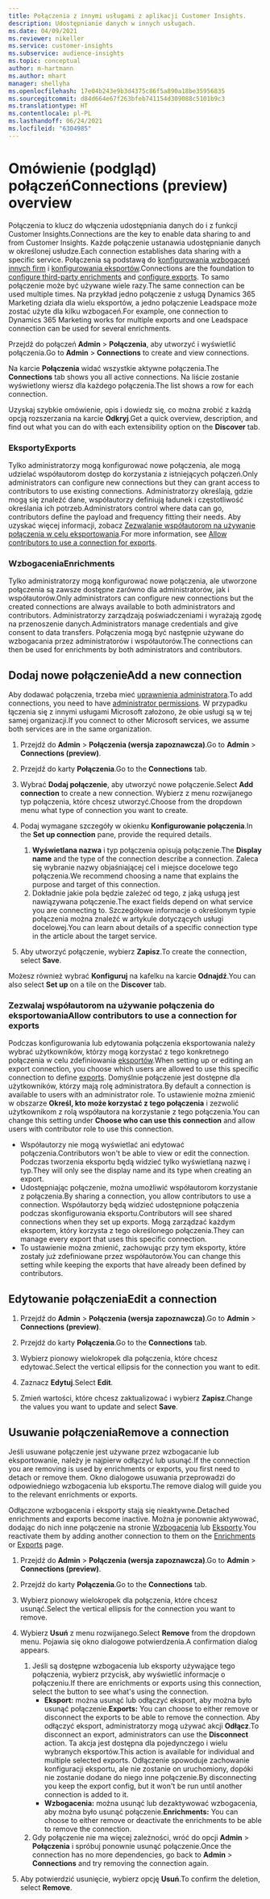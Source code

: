 ```yaml
---
title: Połączenia z innymi usługami z aplikacji Customer Insights.
description: Udostępnianie danych w innych usługach.
ms.date: 04/09/2021
ms.reviewer: nikeller
ms.service: customer-insights
ms.subservice: audience-insights
ms.topic: conceptual
author: m-hartmann
ms.author: mhart
manager: shellyha
ms.openlocfilehash: 17e04b243e9b3d4375c86f5a890a18be35956835
ms.sourcegitcommit: d84d664e67f263bfeb741154d309088c5101b9c3
ms.translationtype: HT
ms.contentlocale: pl-PL
ms.lasthandoff: 06/24/2021
ms.locfileid: "6304985"
---
```

# <a name="connections-preview-overview"></a><span data-ttu-id="9c5c8-103">Omówienie (podgląd) połączeń</span><span class="sxs-lookup"><span data-stu-id="9c5c8-103">Connections (preview) overview</span></span>

<span data-ttu-id="9c5c8-104">Połączenia to klucz do włączenia udostępniania danych do i z funkcji Customer Insights.</span><span class="sxs-lookup"><span data-stu-id="9c5c8-104">Connections are the key to enable data sharing to and from Customer Insights.</span></span> <span data-ttu-id="9c5c8-105">Każde połączenie ustanawia udostępnianie danych w określonej usłudze.</span><span class="sxs-lookup"><span data-stu-id="9c5c8-105">Each connection establishes data sharing with a specific service.</span></span> <span data-ttu-id="9c5c8-106">Połączenia są podstawą do [konfigurowania wzbogaceń innych firm](enrichment-hub.md) i [konfigurowania eksportów](export-destinations.md).</span><span class="sxs-lookup"><span data-stu-id="9c5c8-106">Connections are the foundation to [configure third-party enrichments](enrichment-hub.md) and [configure exports](export-destinations.md).</span></span> <span data-ttu-id="9c5c8-107">To samo połączenie może być używane wiele razy.</span><span class="sxs-lookup"><span data-stu-id="9c5c8-107">The same connection can be used multiple times.</span></span> <span data-ttu-id="9c5c8-108">Na przykład jedno połączenie z usługą Dynamics 365 Marketing działa dla wielu eksportów, a jedno połączenie Leadspace może zostać użyte dla kilku wzbogaceń.</span><span class="sxs-lookup"><span data-stu-id="9c5c8-108">For example, one connection to Dynamics 365 Marketing works for multiple exports and one Leadspace connection can be used for several enrichments.</span></span>

<span data-ttu-id="9c5c8-109">Przejdź do połączeń **Admin** > **Połączenia**, aby utworzyć i wyświetlić połączenia.</span><span class="sxs-lookup"><span data-stu-id="9c5c8-109">Go to **Admin** > **Connections** to create and view connections.</span></span>

<span data-ttu-id="9c5c8-110">Na karcie **Połączenia** widać wszystkie aktywne połączenia.</span><span class="sxs-lookup"><span data-stu-id="9c5c8-110">The **Connections** tab shows you all active connections.</span></span> <span data-ttu-id="9c5c8-111">Na liście zostanie wyświetlony wiersz dla każdego połączenia.</span><span class="sxs-lookup"><span data-stu-id="9c5c8-111">The list shows a row for each connection.</span></span> 

<span data-ttu-id="9c5c8-112">Uzyskaj szybkie omówienie, opis i dowiedz się, co można zrobić z każdą opcją rozszerzania na karcie **Odkryj**.</span><span class="sxs-lookup"><span data-stu-id="9c5c8-112">Get a quick overview, description, and find out what you can do with each extensibility option on the **Discover** tab.</span></span>

### <a name="exports"></a><span data-ttu-id="9c5c8-113">Eksporty</span><span class="sxs-lookup"><span data-stu-id="9c5c8-113">Exports</span></span>

<span data-ttu-id="9c5c8-114">Tylko administratorzy mogą konfigurować nowe połączenia, ale mogą udzielać współautorom dostęp do korzystania z istniejących połączeń.</span><span class="sxs-lookup"><span data-stu-id="9c5c8-114">Only administrators can configure new connections but they can grant access to contributors to use existing connections.</span></span> <span data-ttu-id="9c5c8-115">Administratorzy określają, gdzie mogą się znaleźć dane, współautorzy definiują ładunek i częstotliwość określania ich potrzeb.</span><span class="sxs-lookup"><span data-stu-id="9c5c8-115">Administrators control where data can go, contributors define the payload and frequency fitting their needs.</span></span> <span data-ttu-id="9c5c8-116">Aby uzyskać więcej informacji, zobacz [Zezwalanie współautorom na używanie połączenia w celu eksportowania](#allow-contributors-to-use-a-connection-for-exports).</span><span class="sxs-lookup"><span data-stu-id="9c5c8-116">For more information, see [Allow contributors to use a connection for exports](#allow-contributors-to-use-a-connection-for-exports).</span></span>

### <a name="enrichments"></a><span data-ttu-id="9c5c8-117">Wzbogacenia</span><span class="sxs-lookup"><span data-stu-id="9c5c8-117">Enrichments</span></span>

<span data-ttu-id="9c5c8-118">Tylko administratorzy mogą konfigurować nowe połączenia, ale utworzone połączenia są zawsze dostępne zarówno dla administratorów, jak i współautorów.</span><span class="sxs-lookup"><span data-stu-id="9c5c8-118">Only administrators can configure new connections but the created connections are always available to both administrators and contributors.</span></span> <span data-ttu-id="9c5c8-119">Administratorzy zarządzają poświadczeniami i wyrażają zgodę na przenoszenie danych.</span><span class="sxs-lookup"><span data-stu-id="9c5c8-119">Administrators manage credentials and give consent to data transfers.</span></span> <span data-ttu-id="9c5c8-120">Połączenia mogą być następnie używane do wzbogacania przez administratorów i współautorów.</span><span class="sxs-lookup"><span data-stu-id="9c5c8-120">The connections can then be used for enrichments by both administrators and contributors.</span></span>

## <a name="add-a-new-connection"></a><span data-ttu-id="9c5c8-121">Dodaj nowe połączenie</span><span class="sxs-lookup"><span data-stu-id="9c5c8-121">Add a new connection</span></span>

<span data-ttu-id="9c5c8-122">Aby dodawać połączenia, trzeba mieć [uprawnienia administratora](permissions.md).</span><span class="sxs-lookup"><span data-stu-id="9c5c8-122">To add connections, you need to have [administrator permissions](permissions.md).</span></span> <span data-ttu-id="9c5c8-123">W przypadku łączenia się z innymi usługami Microsoft założono, że obie usługi są w tej samej organizacji.</span><span class="sxs-lookup"><span data-stu-id="9c5c8-123">If you connect to other Microsoft services, we assume both services are in the same organization.</span></span>

1. <span data-ttu-id="9c5c8-124">Przejdź do **Admin** > **Połączenia (wersja zapoznawcza)**.</span><span class="sxs-lookup"><span data-stu-id="9c5c8-124">Go to **Admin** > **Connections (preview)**.</span></span>

1. <span data-ttu-id="9c5c8-125">Przejdź do karty **Połączenia**.</span><span class="sxs-lookup"><span data-stu-id="9c5c8-125">Go to the **Connections** tab.</span></span>

1. <span data-ttu-id="9c5c8-126">Wybrać **Dodaj połączenie**, aby utworzyć nowe połączenie.</span><span class="sxs-lookup"><span data-stu-id="9c5c8-126">Select **Add connection** to create a new connection.</span></span> <span data-ttu-id="9c5c8-127">Wybierz z menu rozwijanego typ połączenia, które chcesz utworzyć.</span><span class="sxs-lookup"><span data-stu-id="9c5c8-127">Choose from the dropdown menu what type of connection you want to create.</span></span>

1. <span data-ttu-id="9c5c8-128">Podaj wymagane szczegóły w okienku **Konfigurowanie połączenia**.</span><span class="sxs-lookup"><span data-stu-id="9c5c8-128">In the **Set up connection** pane, provide the required details.</span></span> 
   1. <span data-ttu-id="9c5c8-129">**Wyświetlana nazwa** i typ połączenia opisują połączenie.</span><span class="sxs-lookup"><span data-stu-id="9c5c8-129">The **Display name** and the type of the connection describe a connection.</span></span> <span data-ttu-id="9c5c8-130">Zaleca się wybranie nazwy objaśniającej cel i miejsce docelowe tego połączenia.</span><span class="sxs-lookup"><span data-stu-id="9c5c8-130">We recommend choosing a name that explains the purpose and target of this connection.</span></span>
   1. <span data-ttu-id="9c5c8-131">Dokładnie jakie pola będzie zależeć od tego, z jaką usługą jest nawiązywana połączenie.</span><span class="sxs-lookup"><span data-stu-id="9c5c8-131">The exact fields depend on what service you are connecting to.</span></span> <span data-ttu-id="9c5c8-132">Szczegółowe informacje o określonym typie połączenia można znaleźć w artykule dotyczących usługi docelowej.</span><span class="sxs-lookup"><span data-stu-id="9c5c8-132">You can learn about details of a specific connection type in the article about the target service.</span></span>

1. <span data-ttu-id="9c5c8-133">Aby utworzyć połączenie, wybierz **Zapisz**.</span><span class="sxs-lookup"><span data-stu-id="9c5c8-133">To create the connection, select **Save**.</span></span>

<span data-ttu-id="9c5c8-134">Możesz również wybrać **Konfiguruj** na kafelku na karcie **Odnajdź**.</span><span class="sxs-lookup"><span data-stu-id="9c5c8-134">You can also select **Set up** on a tile on the **Discover** tab.</span></span>

### <a name="allow-contributors-to-use-a-connection-for-exports"></a><span data-ttu-id="9c5c8-135">Zezwalaj współautorom na używanie połączenia do eksportowania</span><span class="sxs-lookup"><span data-stu-id="9c5c8-135">Allow contributors to use a connection for exports</span></span>

<span data-ttu-id="9c5c8-136">Podczas konfigurowania lub edytowania połączenia eksportowania należy wybrać użytkowników, którzy mogą korzystać z tego konkretnego połączenia w celu zdefiniowania [eksportów](export-destinations.md).</span><span class="sxs-lookup"><span data-stu-id="9c5c8-136">When setting up or editing an export connection, you choose which users are allowed to use this specific connection to define [exports](export-destinations.md).</span></span> <span data-ttu-id="9c5c8-137">Domyślnie połączenie jest dostępne dla użytkowników, którzy mają rolę administratora.</span><span class="sxs-lookup"><span data-stu-id="9c5c8-137">By default a connection is available to users with an administrator role.</span></span> <span data-ttu-id="9c5c8-138">To ustawienie można zmienić w obszarze **Określ, kto może korzystać z tego połączenia** i zezwolić użytkownikom z rolą współautora na korzystanie z tego połączenia.</span><span class="sxs-lookup"><span data-stu-id="9c5c8-138">You can change this setting under **Choose who can use this connection** and allow users with contributor role to use this connection.</span></span>

- <span data-ttu-id="9c5c8-139">Współautorzy nie mogą wyświetlać ani edytować połączenia.</span><span class="sxs-lookup"><span data-stu-id="9c5c8-139">Contributors won't be able to view or edit the connection.</span></span> <span data-ttu-id="9c5c8-140">Podczas tworzenia eksportu będą widzieć tylko wyświetlaną nazwę i typ.</span><span class="sxs-lookup"><span data-stu-id="9c5c8-140">They will only see the display name and its type when creating an export.</span></span>
- <span data-ttu-id="9c5c8-141">Udostępniając połączenie, można umożliwić współautorom korzystanie z połączenia.</span><span class="sxs-lookup"><span data-stu-id="9c5c8-141">By sharing a connection, you allow contributors to use a connection.</span></span> <span data-ttu-id="9c5c8-142">Współautorzy będą widzieć udostępnione połączenia podczas skonfigurowania eksportu.</span><span class="sxs-lookup"><span data-stu-id="9c5c8-142">Contributors will see shared connections when they set up exports.</span></span> <span data-ttu-id="9c5c8-143">Mogą zarządzać każdym eksportem, który korzysta z tego określonego połączenia.</span><span class="sxs-lookup"><span data-stu-id="9c5c8-143">They can manage every export that uses this specific connection.</span></span>
- <span data-ttu-id="9c5c8-144">To ustawienie można zmienić, zachowując przy tym eksporty, które zostały już zdefiniowane przez współautorów.</span><span class="sxs-lookup"><span data-stu-id="9c5c8-144">You can change this setting while keeping the exports that have already been defined by contributors.</span></span>

## <a name="edit-a-connection"></a><span data-ttu-id="9c5c8-145">Edytowanie połączenia</span><span class="sxs-lookup"><span data-stu-id="9c5c8-145">Edit a connection</span></span>

1. <span data-ttu-id="9c5c8-146">Przejdź do **Admin** > **Połączenia (wersja zapoznawcza)**.</span><span class="sxs-lookup"><span data-stu-id="9c5c8-146">Go to **Admin** > **Connections (preview)**.</span></span>

1. <span data-ttu-id="9c5c8-147">Przejdź do karty **Połączenia**.</span><span class="sxs-lookup"><span data-stu-id="9c5c8-147">Go to the **Connections** tab.</span></span>

1. <span data-ttu-id="9c5c8-148">Wybierz pionowy wielokropek dla połączenia, które chcesz edytować.</span><span class="sxs-lookup"><span data-stu-id="9c5c8-148">Select the vertical ellipsis for the connection you want to edit.</span></span>

1. <span data-ttu-id="9c5c8-149">Zaznacz **Edytuj**.</span><span class="sxs-lookup"><span data-stu-id="9c5c8-149">Select **Edit**.</span></span>

1. <span data-ttu-id="9c5c8-150">Zmień wartości, które chcesz zaktualizować i wybierz **Zapisz**.</span><span class="sxs-lookup"><span data-stu-id="9c5c8-150">Change the values you want to update and select **Save**.</span></span>

## <a name="remove-a-connection"></a><span data-ttu-id="9c5c8-151">Usuwanie połączenia</span><span class="sxs-lookup"><span data-stu-id="9c5c8-151">Remove a connection</span></span>

<span data-ttu-id="9c5c8-152">Jeśli usuwane połączenie jest używane przez wzbogacanie lub eksportowanie, należy je najpierw odłączyć lub usunąć.</span><span class="sxs-lookup"><span data-stu-id="9c5c8-152">If the connection you are removing is used by enrichments or exports, you first need to detach or remove them.</span></span> <span data-ttu-id="9c5c8-153">Okno dialogowe usuwania przeprowadzi do odpowiedniego wzbogacenia lub eksportu.</span><span class="sxs-lookup"><span data-stu-id="9c5c8-153">The remove dialog will guide you to the relevant enrichments or exports.</span></span> 

<span data-ttu-id="9c5c8-154">Odłączone wzbogacenia i eksporty stają się nieaktywne.</span><span class="sxs-lookup"><span data-stu-id="9c5c8-154">Detached enrichments and exports become inactive.</span></span> <span data-ttu-id="9c5c8-155">Można je ponownie aktywować, dodając do nich inne połączenie na stronie [Wzbogacenia](enrichment-hub.md) lub [Eksporty](export-destinations.md).</span><span class="sxs-lookup"><span data-stu-id="9c5c8-155">You reactivate them by adding another connection to them on the [Enrichments](enrichment-hub.md) or [Exports](export-destinations.md) page.</span></span>

1. <span data-ttu-id="9c5c8-156">Przejdź do **Admin** > **Połączenia (wersja zapoznawcza)**.</span><span class="sxs-lookup"><span data-stu-id="9c5c8-156">Go to **Admin** > **Connections (preview)**.</span></span>

1. <span data-ttu-id="9c5c8-157">Przejdź do karty **Połączenia**.</span><span class="sxs-lookup"><span data-stu-id="9c5c8-157">Go to the **Connections** tab.</span></span>

1. <span data-ttu-id="9c5c8-158">Wybierz pionowy wielokropek dla połączenia, które chcesz usunąć.</span><span class="sxs-lookup"><span data-stu-id="9c5c8-158">Select the vertical ellipsis for the connection you want to remove.</span></span>

1. <span data-ttu-id="9c5c8-159">Wybierz **Usuń** z menu rozwijanego.</span><span class="sxs-lookup"><span data-stu-id="9c5c8-159">Select **Remove** from the dropdown menu.</span></span> <span data-ttu-id="9c5c8-160">Pojawia się okno dialogowe potwierdzenia.</span><span class="sxs-lookup"><span data-stu-id="9c5c8-160">A confirmation dialog appears.</span></span>

   1. <span data-ttu-id="9c5c8-161">Jeśli są dostępne wzbogacenia lub eksporty używające tego połączenia, wybierz przycisk, aby wyświetlić informacje o połączeniu.</span><span class="sxs-lookup"><span data-stu-id="9c5c8-161">If there are enrichments or exports using this connection, select the button to see what's using the connection.</span></span>
      - <span data-ttu-id="9c5c8-162">**Eksport:** można usunąć lub odłączyć eksport, aby można było usunąć połączenie.</span><span class="sxs-lookup"><span data-stu-id="9c5c8-162">**Exports:** You can choose to either remove or disconnect the exports to be able to remove the connection.</span></span> <span data-ttu-id="9c5c8-163">Aby odłączyć eksport, administratorzy mogą używać akcji **Odłącz**.</span><span class="sxs-lookup"><span data-stu-id="9c5c8-163">To disconnect an export, administrators can use the **Disconnect** action.</span></span> <span data-ttu-id="9c5c8-164">Ta akcja jest dostępna dla pojedynczego i wielu wybranych eksportów.</span><span class="sxs-lookup"><span data-stu-id="9c5c8-164">This action is available for individual and multiple selected exports.</span></span> <span data-ttu-id="9c5c8-165">Odłączenie spowoduje zachowanie konfiguracji eksportu, ale nie zostanie on uruchomiony, dopóki nie zostanie dodane do niego inne połączenie.</span><span class="sxs-lookup"><span data-stu-id="9c5c8-165">By disconnecting you keep the export config, but it won't be run until another connection is added to it.</span></span>
      - <span data-ttu-id="9c5c8-166">**Wzbogacenia:** można usunąć lub dezaktywować wzbogacenia, aby można było usunąć połączenie.</span><span class="sxs-lookup"><span data-stu-id="9c5c8-166">**Enrichments:** You can choose to either remove or deactivate the enrichments to be able to remove the connection.</span></span> 
   1. <span data-ttu-id="9c5c8-167">Gdy połączenie nie ma więcej zależności, wróć do opcji **Admin** > **Połączenia** i spróbuj ponownie usunąć połączenie.</span><span class="sxs-lookup"><span data-stu-id="9c5c8-167">Once the connection has no more dependencies, go back to **Admin** > **Connections** and try removing the connection again.</span></span>

1. <span data-ttu-id="9c5c8-168">Aby potwierdzić usunięcie, wybierz opcję **Usuń**.</span><span class="sxs-lookup"><span data-stu-id="9c5c8-168">To confirm the deletion, select **Remove**.</span></span>

